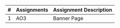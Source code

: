 |# | Assignments | Assignment Description |
|--|-------------|------------------------|
|1 | AO3         | Banner Page            |  
